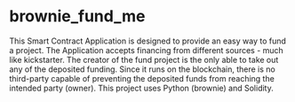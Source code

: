 # brownie_fund_me

This Smart Contract Application is designed to provide an easy way to fund a project.
The Application accepts financing from different sources - much like kickstarter.
The creator of the fund project is the only able to take out any of the deposited funding.
Since it runs on the blockchain, there is no third-party capable of preventing the deposited funds from reaching the intended party (owner).
This project uses Python (brownie) and Solidity.
